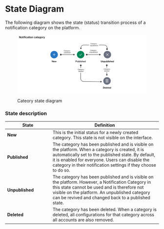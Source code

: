 # State Diagram

The following diagram shows the state (status) transition process of a notification category on the platform.

<figure><img src="../../../../.gitbook/assets/image (1).png" alt=""><figcaption><p>Cateory state diagram</p></figcaption></figure>

### State description

<table><thead><tr><th width="135">State</th><th>Definition</th></tr></thead><tbody><tr><td><strong>New</strong></td><td>This is the initial status for a newly created category. This state is not visible on the interface.</td></tr><tr><td><strong>Published</strong></td><td>The category has been published and is visible on the platform. When a category is created, it is automatically set to the published state. By default, it is enabled for everyone. Users can disable the category in their notification settings if they choose to do so.</td></tr><tr><td><strong>Unpublished</strong></td><td>The category has been published and is visible on the platform. However, a Notification Category in this state cannot be used and is therefore not visible on the platform. An unpublished category can be revived and changed back to a published state.</td></tr><tr><td><strong>Deleted</strong></td><td>The category has been deleted. When a category is deleted, all configurations for that category across all accounts are also removed.</td></tr></tbody></table>
